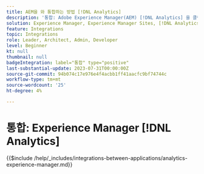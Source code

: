```yaml
---
title: AEM을 와 통합하는 방법 [!DNL Analytics]
description: '통합: Adobe Experience Manager(AEM) [!DNL Analytics] 을 클릭하여 웹 사이트에서 사용자 행동을 추적하고 분석할 수 있습니다.'
solution: Experience Manager, Experience Manager Sites, [!DNL Analytics]
feature: Integrations
topic: Integrations
role: Leader, Architect, Admin, Developer
level: Beginner
kt: null
thumbnail: null
badgeIntegration: label="통합" type="positive"
last-substantial-update: 2023-07-31T00:00:00Z
source-git-commit: 94b074c17e976e4f4acbb1ff41aacfc9bf74744c
workflow-type: tm+mt
source-wordcount: '25'
ht-degree: 4%

---
```



# 통합: Experience Manager [!DNL Analytics]

{{$include /help/_includes/integrations-between-applications/analytics-experience-manager.md}}
